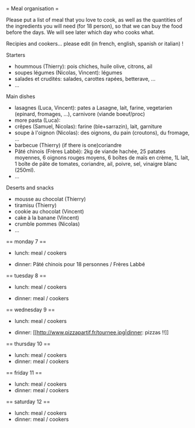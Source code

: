 = Meal organisation =

Please put a list of meal that you love to cook, as well as the quantities of the ingredients you will need (for 18 person), so that we can buy the food before the days. We will see later which day who cooks what.

Recipies and cookers... please edit (in french, english, spanish or italian) !

Starters

 * hoummous (Thierry): pois chiches, huile olive, citrons, ail 
 * soupes légumes (Nicolas, Vincent): légumes
 * salades et crudités: salades, carottes rapées, betterave, ...
 * ...

Main dishes

 * lasagnes (Luca, Vincent): pates a Lasagne, lait, farine, vegetarien (epinard, fromages, ...), carnivore (viande boeuf/proc)
 * more pasta (Luca):
 * crêpes (Samuel, Nicolas): farine (ble+sarrazin), lait, garniture
 * soupe à l'oignon (Nicolas): des oignons, du pain (croutons), du fromage, ...
 * barbecue (Thierry) (if there is one)coriandre
 * Pâté chinois (Frères Labbé): 2kg de viande hachée, 25 patates moyennes, 6 oignons rouges moyens, 6 boîtes de maïs en crème, 1L lait, 1 boîte de pâte de tomates, coriandre, ail, poivre, sel, vinaigre blanc (250ml).
 * ...

Deserts and snacks

 * mousse au chocolat (Thierry)
 * tiramisu (Thierry)
 * cookie au chocolat (Vincent)
 * cake à la banane (Vincent)
 * crumble pommes (Nicolas)
 * ...

== monday 7 ==

  * lunch: meal / cookers

  * dinner: Pâté chinois pour 18 personnes / Frères Labbé

== tuesday 8 ==

  * lunch: meal / cookers

  * dinner: meal / cookers

== wednesday 9 ==

  * lunch: meal / cookers

  * dinner: [[http://www.pizzapartif.fr/tournee.jpg|dinner: pizzas !!]]

== thursday 10 ==

  * lunch: meal / cookers
  * dinner: meal / cookers

== friday 11 ==

  * lunch: meal / cookers
  * dinner: meal / cookers

== saturday 12 ==

  * lunch: meal / cookers
  * dinner: meal / cookers
